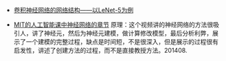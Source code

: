* [卷积神经网络的网络结构——以LeNet-5为例](http://blog.csdn.net/strint/article/details/44163869)

* [MIT的人工智能课中神经网络的章节](https://www.youtube.com/watch?v=q0pm3BrIUFo) 原理：这个视频讲的神经网络的方法很吸引人，讲了神经元，然后为神经元建模，做计算修改模型，最后分析利弊，展示了一个建模的完整过程，缺点是时间短，不是很深入，但是展示的过程很有启发性，讲述了创建方法的过程，而不是直接教授方法。201408.
